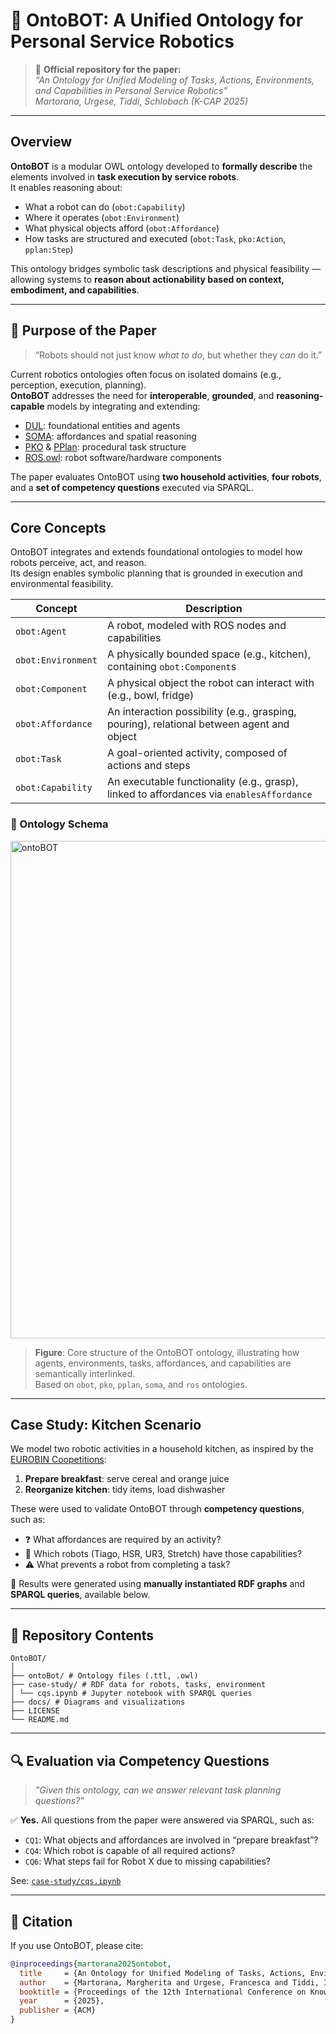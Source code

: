 # 🤖 OntoBOT: A Unified Ontology for Personal Service Robotics

> 📄 **Official repository for the paper:**  
> _“An Ontology for Unified Modeling of Tasks, Actions, Environments, and Capabilities in Personal Service Robotics”_  
> _Martorana, Urgese, Tiddi, Schlobach (K-CAP 2025)_

---

## Overview

**OntoBOT** is a modular OWL ontology developed to **formally describe** the elements involved in **task execution by service robots**.  
It enables reasoning about:

- What a robot can do (`obot:Capability`)  
- Where it operates (`obot:Environment`)  
- What physical objects afford (`obot:Affordance`)  
- How tasks are structured and executed (`obot:Task`, `pko:Action`, `pplan:Step`)

This ontology bridges symbolic task descriptions and physical feasibility — allowing systems to **reason about actionability based on context, embodiment, and capabilities**.

---

## 📌 Purpose of the Paper

> “Robots should not just know _what to do_, but whether they _can_ do it.”

Current robotics ontologies often focus on isolated domains (e.g., perception, execution, planning).  
**OntoBOT** addresses the need for **interoperable**, **grounded**, and **reasoning-capable** models by integrating and extending:

- [DUL](http://www.ontologydesignpatterns.org/ont/dul/DUL.owl#): foundational entities and agents  
- [SOMA](http://www.ease-crc.org/ont/SOMA.owl#): affordances and spatial reasoning  
- [PKO](https://w3id.org/pko#) & [PPlan](https://vocab.linkeddata.es/p-plan/index.html): procedural task structure  
- [ROS.owl](http://data.mksmart.org/onto-ros/class#): robot software/hardware components

The paper evaluates OntoBOT using **two household activities**, **four robots**, and a **set of competency questions** executed via SPARQL.

---

## Core Concepts

OntoBOT integrates and extends foundational ontologies to model how robots perceive, act, and reason.  
Its design enables symbolic planning that is grounded in execution and environmental feasibility.

| Concept         | Description |
|----------------|-------------|
| `obot:Agent`    | A robot, modeled with ROS nodes and capabilities |
| `obot:Environment` | A physically bounded space (e.g., kitchen), containing `obot:Component`s |
| `obot:Component` | A physical object the robot can interact with (e.g., bowl, fridge) |
| `obot:Affordance` | An interaction possibility (e.g., grasping, pouring), relational between agent and object |
| `obot:Task`     | A goal-oriented activity, composed of actions and steps |
| `obot:Capability` | An executable functionality (e.g., grasp), linked to affordances via `enablesAffordance` |

### 📘 Ontology Schema

<img width="763" height="796" alt="ontoBOT" src="https://github.com/user-attachments/assets/fc65e7e6-296f-4e7d-96a3-2602e84d718d" />

> **Figure**: Core structure of the OntoBOT ontology, illustrating how agents, environments, tasks, affordances, and capabilities are semantically interlinked.  
> Based on `obot`, `pko`, `pplan`, `soma`, and `ros` ontologies.

---

## Case Study: Kitchen Scenario

We model two robotic activities in a household kitchen, as inspired by the [EUROBIN Coopetitions](https://www.eurobin-project.eu/index.php/competitions/coopetitions):

1. **Prepare breakfast**: serve cereal and orange juice  
2. **Reorganize kitchen**: tidy items, load dishwasher

These were used to validate OntoBOT through **competency questions**, such as:

- ❓ What affordances are required by an activity?  
- 🤖 Which robots (Tiago, HSR, UR3, Stretch) have those capabilities?  
- ⚠️ What prevents a robot from completing a task?

🧪 Results were generated using **manually instantiated RDF graphs** and **SPARQL queries**, available below.

---

## 📂 Repository Contents
```
OntoBOT/
│
├── ontoBot/ # Ontology files (.ttl, .owl)
├── case-study/ # RDF data for robots, tasks, environment
│ └── cqs.ipynb # Jupyter notebook with SPARQL queries
├── docs/ # Diagrams and visualizations
├── LICENSE
└── README.md
```
---

## 🔍 Evaluation via Competency Questions

> _"Given this ontology, can we answer relevant task planning questions?"_

✅ **Yes.** All questions from the paper were answered via SPARQL, such as:

- `CQ1`: What objects and affordances are involved in “prepare breakfast”?  
- `CQ4`: Which robot is capable of all required actions?  
- `CQ6`: What steps fail for Robot X due to missing capabilities?

See: [`case-study/cqs.ipynb`](./case-study/cqs.ipynb)

---

## 📜 Citation

If you use OntoBOT, please cite:

```bibtex
@inproceedings{martorana2025ontobot,
  title     = {An Ontology for Unified Modeling of Tasks, Actions, Environments, and Capabilities in Personal Service Robotics},
  author    = {Martorana, Margherita and Urgese, Francesca and Tiddi, Ilaria and Schlobach, Stefan},
  booktitle = {Proceedings of the 12th International Conference on Knowledge Capture (K-CAP)},
  year      = {2025},
  publisher = {ACM}
}
